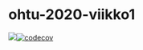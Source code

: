 # ohtu-2020-viikko1

![](https://github.com/Nurou/ohtu-2020-viikko1/workflows/Java%20CI%20with%20Gradle/badge.svg)[![codecov](https://codecov.io/gh/Nurou/ohtu-2020-viikko1/branch/main/graph/badge.svg?token=KBMHMKIALN)](undefined)


[](https://github.com/Nurou/ohtu)
